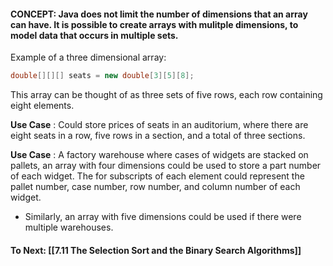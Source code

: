 #### CONCEPT: Java does not limit the number of dimensions that an array can have. It is possible to create arrays with mulitple dimensions, to model data that occurs in multiple sets.

Example of a three dimensional array:

``` java
double[][][] seats = new double[3][5][8];
```

This array can be thought of as three sets of five rows, each row containing eight elements. 

**Use Case** : Could store prices of seats in an auditorium, where there are eight seats in a row, five rows in a section, and a total of three sections. 

**Use Case** : A factory warehouse where cases of widgets are stacked on pallets, an array with four dimensions could be used to store a part number of each widget. The for subscripts of each element could represent the pallet number, case number, row number, and column number of each widget. 
- Similarly, an array with five dimensions could be used if there were multiple warehouses.

#### To Next: [[7.11 The Selection Sort and the Binary Search Algorithms]]